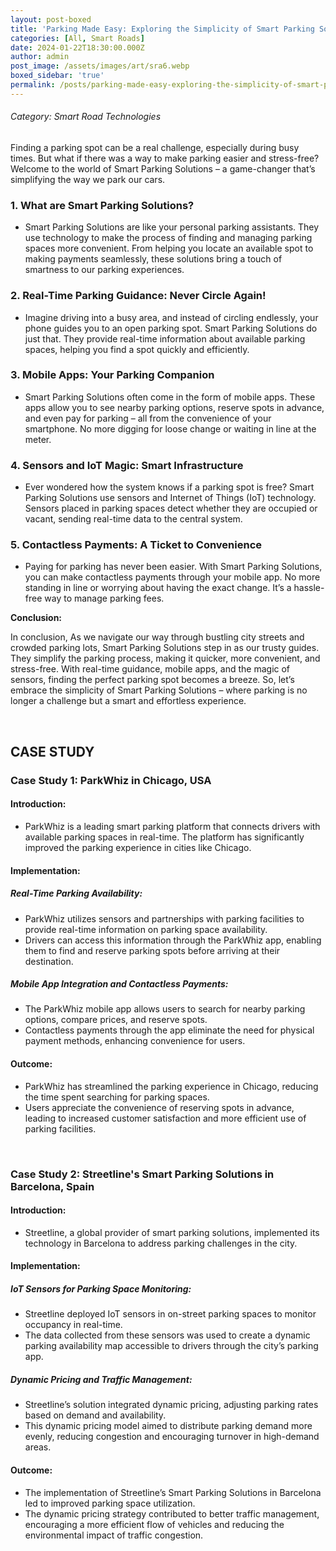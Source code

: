 ```yaml
---
layout: post-boxed
title: 'Parking Made Easy: Exploring the Simplicity of Smart Parking Solutions'
categories: [All, Smart Roads]
date: 2024-01-22T18:30:00.000Z
author: admin
post_image: /assets/images/art/sra6.webp
boxed_sidebar: 'true'
permalink: /posts/parking-made-easy-exploring-the-simplicity-of-smart-parking-solutions
---
```


###### Category: Smart Road Technologies

Finding a parking spot can be a real challenge, especially during busy times. But what if there was a way to make parking easier and stress-free? Welcome to the world of Smart Parking Solutions – a game-changer that’s simplifying the way we park our cars.

### 1. What are Smart Parking Solutions?

* Smart Parking Solutions are like your personal parking assistants. They use technology to make the process of finding and managing parking spaces more convenient. From helping you locate an available spot to making payments seamlessly, these solutions bring a touch of smartness to our parking experiences.

### 2. Real-Time Parking Guidance: Never Circle Again!

* Imagine driving into a busy area, and instead of circling endlessly, your phone guides you to an open parking spot. Smart Parking Solutions do just that. They provide real-time information about available parking spaces, helping you find a spot quickly and efficiently.

### 3. Mobile Apps: Your Parking Companion

* Smart Parking Solutions often come in the form of mobile apps. These apps allow you to see nearby parking options, reserve spots in advance, and even pay for parking – all from the convenience of your smartphone. No more digging for loose change or waiting in line at the meter.

### 4. Sensors and IoT Magic: Smart Infrastructure

* Ever wondered how the system knows if a parking spot is free? Smart Parking Solutions use sensors and Internet of Things (IoT) technology. Sensors placed in parking spaces detect whether they are occupied or vacant, sending real-time data to the central system.

### 5. Contactless Payments: A Ticket to Convenience

* Paying for parking has never been easier. With Smart Parking Solutions, you can make contactless payments through your mobile app. No more standing in line or worrying about having the exact change. It’s a hassle-free way to manage parking fees.

<b>Conclusion:</b>

<p>

In conclusion, As we navigate our way through bustling city streets and crowded parking lots, Smart Parking Solutions step in as our trusty guides. They simplify the parking process, making it quicker, more convenient, and stress-free. With real-time guidance, mobile apps, and the magic of sensors, finding the perfect parking spot becomes a breeze. So, let’s embrace the simplicity of Smart Parking Solutions – where parking is no longer a challenge but a smart and effortless experience.

</p>
<br>

## CASE STUDY

### Case Study 1: ParkWhiz in Chicago, USA

#### Introduction:

* ParkWhiz is a leading smart parking platform that connects drivers with available parking spaces in real-time. The platform has significantly improved the parking experience in cities like Chicago.

#### Implementation:

##### Real-Time Parking Availability:

* ParkWhiz utilizes sensors and partnerships with parking facilities to provide real-time information on parking space availability.
* Drivers can access this information through the ParkWhiz app, enabling them to find and reserve parking spots before arriving at their destination.

##### Mobile App Integration and Contactless Payments:

* The ParkWhiz mobile app allows users to search for nearby parking options, compare prices, and reserve spots.
* Contactless payments through the app eliminate the need for physical payment methods, enhancing convenience for users.

#### Outcome:

* ParkWhiz has streamlined the parking experience in Chicago, reducing the time spent searching for parking spaces.
* Users appreciate the convenience of reserving spots in advance, leading to increased customer satisfaction and more efficient use of parking facilities.

<br>

### Case Study 2: Streetline's Smart Parking Solutions in Barcelona, Spain

#### Introduction:

* Streetline, a global provider of smart parking solutions, implemented its technology in Barcelona to address parking challenges in the city.

#### Implementation:

##### IoT Sensors for Parking Space Monitoring:

* Streetline deployed IoT sensors in on-street parking spaces to monitor occupancy in real-time.
* The data collected from these sensors was used to create a dynamic parking availability map accessible to drivers through the city’s parking app.

##### Dynamic Pricing and Traffic Management:

* Streetline’s solution integrated dynamic pricing, adjusting parking rates based on demand and availability.
* This dynamic pricing model aimed to distribute parking demand more evenly, reducing congestion and encouraging turnover in high-demand areas.

#### Outcome:

* The implementation of Streetline’s Smart Parking Solutions in Barcelona led to improved parking space utilization.
* The dynamic pricing strategy contributed to better traffic management, encouraging a more efficient flow of vehicles and reducing the environmental impact of traffic congestion.
